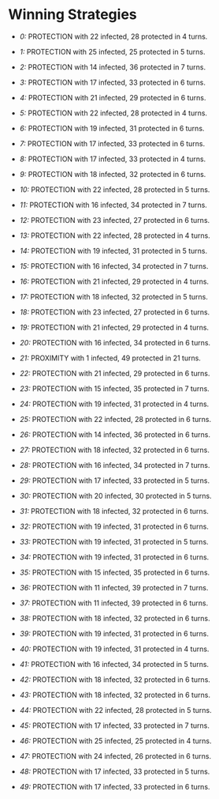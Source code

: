 # Winning Strategies

* _0:_ PROTECTION with 22 infected, 28 protected in 4 turns.


* _1:_ PROTECTION with 25 infected, 25 protected in 5 turns.


* _2:_ PROTECTION with 14 infected, 36 protected in 7 turns.


* _3:_ PROTECTION with 17 infected, 33 protected in 6 turns.


* _4:_ PROTECTION with 21 infected, 29 protected in 6 turns.


* _5:_ PROTECTION with 22 infected, 28 protected in 4 turns.


* _6:_ PROTECTION with 19 infected, 31 protected in 6 turns.


* _7:_ PROTECTION with 17 infected, 33 protected in 6 turns.


* _8:_ PROTECTION with 17 infected, 33 protected in 4 turns.


* _9:_ PROTECTION with 18 infected, 32 protected in 6 turns.


* _10:_ PROTECTION with 22 infected, 28 protected in 5 turns.


* _11:_ PROTECTION with 16 infected, 34 protected in 7 turns.


* _12:_ PROTECTION with 23 infected, 27 protected in 6 turns.


* _13:_ PROTECTION with 22 infected, 28 protected in 4 turns.


* _14:_ PROTECTION with 19 infected, 31 protected in 5 turns.


* _15:_ PROTECTION with 16 infected, 34 protected in 7 turns.


* _16:_ PROTECTION with 21 infected, 29 protected in 4 turns.


* _17:_ PROTECTION with 18 infected, 32 protected in 5 turns.


* _18:_ PROTECTION with 23 infected, 27 protected in 6 turns.


* _19:_ PROTECTION with 21 infected, 29 protected in 4 turns.


* _20:_ PROTECTION with 16 infected, 34 protected in 6 turns.


* _21:_ PROXIMITY with 1 infected, 49 protected in 21 turns.


* _22:_ PROTECTION with 21 infected, 29 protected in 6 turns.


* _23:_ PROTECTION with 15 infected, 35 protected in 7 turns.


* _24:_ PROTECTION with 19 infected, 31 protected in 4 turns.


* _25:_ PROTECTION with 22 infected, 28 protected in 6 turns.


* _26:_ PROTECTION with 14 infected, 36 protected in 6 turns.


* _27:_ PROTECTION with 18 infected, 32 protected in 6 turns.


* _28:_ PROTECTION with 16 infected, 34 protected in 7 turns.


* _29:_ PROTECTION with 17 infected, 33 protected in 5 turns.


* _30:_ PROTECTION with 20 infected, 30 protected in 5 turns.


* _31:_ PROTECTION with 18 infected, 32 protected in 6 turns.


* _32:_ PROTECTION with 19 infected, 31 protected in 6 turns.


* _33:_ PROTECTION with 19 infected, 31 protected in 5 turns.


* _34:_ PROTECTION with 19 infected, 31 protected in 6 turns.


* _35:_ PROTECTION with 15 infected, 35 protected in 6 turns.


* _36:_ PROTECTION with 11 infected, 39 protected in 7 turns.


* _37:_ PROTECTION with 11 infected, 39 protected in 6 turns.


* _38:_ PROTECTION with 18 infected, 32 protected in 6 turns.


* _39:_ PROTECTION with 19 infected, 31 protected in 6 turns.


* _40:_ PROTECTION with 19 infected, 31 protected in 4 turns.


* _41:_ PROTECTION with 16 infected, 34 protected in 5 turns.


* _42:_ PROTECTION with 18 infected, 32 protected in 6 turns.


* _43:_ PROTECTION with 18 infected, 32 protected in 6 turns.


* _44:_ PROTECTION with 22 infected, 28 protected in 5 turns.


* _45:_ PROTECTION with 17 infected, 33 protected in 7 turns.


* _46:_ PROTECTION with 25 infected, 25 protected in 4 turns.


* _47:_ PROTECTION with 24 infected, 26 protected in 6 turns.


* _48:_ PROTECTION with 17 infected, 33 protected in 5 turns.


* _49:_ PROTECTION with 17 infected, 33 protected in 6 turns.


